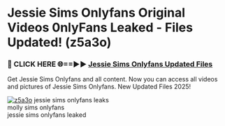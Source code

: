 # Jessie Sims Onlyfans Original Videos 0nlyFans Leaked - Files Updated! (z5a3o)

<h3>🔴 CLICK HERE 🌐==►► <a href="https://tinyurl.com/x26r9saj" rel="nofollow">Jessie Sims Onlyfans Updated Files</a></h3>

Get Jessie Sims Onlyfans and all content. Now you can access all videos and pictures of Jessie Sims Onlyfans. New Updated Files 2025!

[![z5a3o](https://i.imgur.com/LkgZPqh.gif)](https://tinyurl.com/x26r9saj)
jessie sims onlyfans leaks<br>
molly sims onlyfans<br>
jessie sims onlyfans leaked